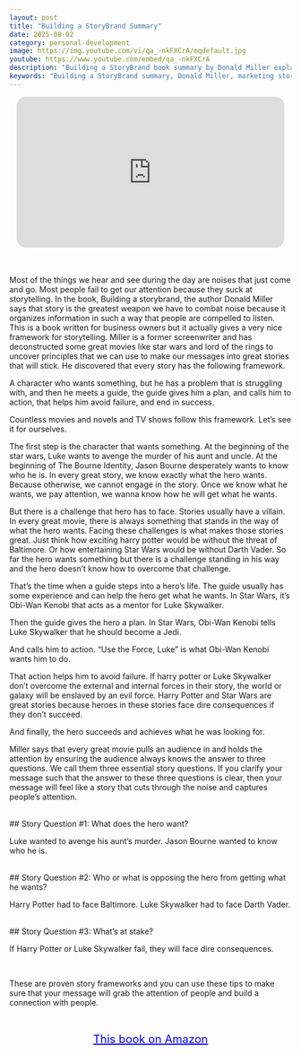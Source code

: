 ```yaml
---
layout: post
title: "Building a StoryBrand Summary"
date: 2025-08-02
category: personal-development
image: https://img.youtube.com/vi/qa_-nkFXCrA/mqdefault.jpg
youtube: https://www.youtube.com/embed/qa_-nkFXCrA
description: "Building a StoryBrand book summary by Donald Miller explains how to clarify your message using a proven storytelling framework that grabs attention and drives customer engagement."
keywords: "Building a StoryBrand summary, Donald Miller, marketing storytelling, business communication, brand message, story framework, customer engagement, personal development"
---
```


<div style="display: flex; justify-content: center; margin-bottom: 20px;">
  <div style="aspect-ratio: 16 / 9; width: 95%; max-width: 700px; position: relative;">
    <iframe 
      src="https://www.youtube.com/embed/qa_-nkFXCrA"
      title="Building a StoryBrand Summary"
      allowfullscreen
      frameborder="0"
      style="position: absolute; inset: 0; width: 100%; height: 100%; border-radius: 16px;">
    </iframe>
  </div>
</div>

<div style="height: 15px;"></div>
<!-- ..................................................................... -->

Most of the things we hear and see during the day are noises that just come and go. Most people fail to get our attention because they suck at storytelling. In the book, Building a storybrand, the author Donald Miller says that story is the greatest weapon we have to combat noise because it organizes information in such a way that people are compelled to listen. This is a book written for business owners but it actually gives a very nice framework for storytelling. Miller is a former screenwriter and has deconstructed some great movies like star wars and lord of the rings to uncover principles that we can use to make our messages into great stories that will stick. He discovered that every story has the following framework.

A character who wants something, but he has a problem that is struggling with, and then he meets a guide, the guide gives him a plan, and calls him to action, that helps him avoid failure, and end in success.


Countless movies and novels and TV shows follow this framework. Let’s see it for ourselves.


The first step is the character that wants something. At the beginning of the star wars, Luke wants to avenge the murder of his aunt and uncle. At the beginning of The Bourne Identity, Jason Bourne desperately wants to know who he is. In every great story, we know exactly what the hero wants. Because otherwise, we cannot engage in the story. Once we know what he wants, we pay attention, we wanna know how he will get what he wants.


But there is a challenge that hero has to face. Stories usually have a villain. In every great movie, there is always something that stands in the way of what the hero wants. Facing these challenges is what makes those stories great. Just think how exciting harry potter would be without the threat of Baltimore. Or how entertaining Star Wars would be without Darth Vader. So far the hero wants something but there is a challenge standing in his way and the hero doesn’t know how to overcome that challenge.


That’s the time when a guide steps into a hero’s life. The guide usually has some experience and can help the hero get what he wants. In Star Wars, it’s Obi-Wan Kenobi that acts as a mentor for Luke Skywalker.


Then the guide gives the hero a plan. In Star Wars, Obi-Wan Kenobi tells Luke Skywalker that he should become a Jedi.


And calls him to action. “Use the Force, Luke” is what Obi-Wan Kenobi wants him to do.


That action helps him to avoid failure. If harry potter or Luke Skywalker don’t overcome the external and internal forces in their story, the world or galaxy will be enslaved by an evil force. Harry Potter and Star Wars are great stories because heroes in these stories face dire consequences if they don’t succeed.


And finally, the hero succeeds and achieves what he was looking for.



Miller says that every great movie pulls an audience in and holds the attention by ensuring the audience always knows the answer to three questions. We call them three essential story questions. If you clarify your message such that the answer to these three questions is clear, then your message will feel like a story that cuts through the noise and captures people’s attention.

<br>
## Story Question #1: What does the hero want?

Luke wanted to avenge his aunt’s murder. Jason Bourne wanted to know who he is.


<br>
## Story Question #2: Who or what is opposing the hero from getting what he wants?

Harry Potter had to face Baltimore. Luke Skywalker had to face Darth Vader.


<br>
## Story Question #3: What’s at stake? 

If Harry Potter or Luke Skywalker fail, they will face dire consequences.


<br>
 
These are proven story frameworks and you can use these tips to make sure that your message will grab the attention of people and build a connection with people. 


<br>
<p style="text-align: center;">
  <a href="https://amzn.to/3EwkFFI" target="_blank" style="color: blue; text-decoration: underline; font-size: 20px;">
    This book on Amazon
  </a>
</p>


